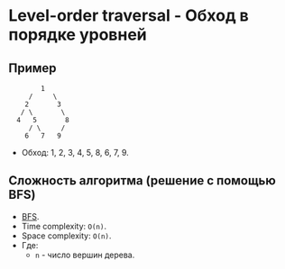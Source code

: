 # Level-order traversal - Обход в порядке уровней

## Пример

```
        1
     /     \
    2       3
   / \       \
  4   5       8
     / \     /
    6   7   9
```

- Обход: 1, 2, 3, 4, 5, 8, 6, 7, 9.

## Сложность алгоритма (решение с помощью BFS)

- [BFS](../../Graph/BreadthFirstSearch/BreadthFirstSearch.md).
- Time complexity: `O(n)`.
- Space complexity: `O(n)`.
- Где:
    - `n` - число вершин дерева.
